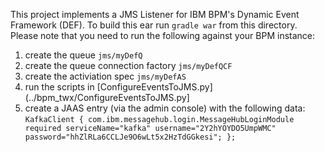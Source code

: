 This project implements a JMS Listener for IBM BPM's Dynamic Event Framework (DEF).  To build this ear run `gradle war` from this directory.  Please note that you need to run the following against your BPM instance:

1. create the queue `jms/myDefQ`
1. create the queue connection factory `jms/myDefQCF`
1. create the activiation spec `jms/myDefAS`
1. run the scripts in [ConfigureEventsToJMS.py](../bpm_twx/ConfigureEventsToJMS.py]
1. create a JAAS entry (via the admin console) with the following data:
  `KafkaClient {
      com.ibm.messagehub.login.MessageHubLoginModule required
      serviceName="kafka"
      username="2Y2hYOYDO5UmpWMC"
      password="hhZlRLa6CCLJe9O6wLt5x2HzTdGGkesi";
  }; `
